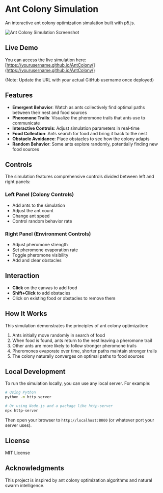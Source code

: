 # Ant Colony Simulation

An interactive ant colony optimization simulation built with p5.js.

![Ant Colony Simulation Screenshot](screenshot.png)

## Live Demo

You can access the live simulation here: [https://yourusername.github.io/AntColony/](https://yourusername.github.io/AntColony/)

(Note: Update the URL with your actual GitHub username once deployed)

## Features

- **Emergent Behavior**: Watch as ants collectively find optimal paths between their nest and food sources
- **Pheromone Trails**: Visualize the pheromone trails that ants use to communicate
- **Interactive Controls**: Adjust simulation parameters in real-time
- **Food Collection**: Ants search for food and bring it back to the nest
- **Obstacle Avoidance**: Place obstacles to see how the colony adapts
- **Random Behavior**: Some ants explore randomly, potentially finding new food sources

## Controls

The simulation features comprehensive controls divided between left and right panels:

### Left Panel (Colony Controls)
- Add ants to the simulation
- Adjust the ant count
- Change ant speed
- Control random behavior rate

### Right Panel (Environment Controls)
- Adjust pheromone strength
- Set pheromone evaporation rate
- Toggle pheromone visibility
- Add and clear obstacles

## Interaction

- **Click** on the canvas to add food
- **Shift+Click** to add obstacles
- Click on existing food or obstacles to remove them

## How It Works

This simulation demonstrates the principles of ant colony optimization:

1. Ants initially move randomly in search of food
2. When food is found, ants return to the nest leaving a pheromone trail
3. Other ants are more likely to follow stronger pheromone trails
4. Pheromones evaporate over time, shorter paths maintain stronger trails
5. The colony naturally converges on optimal paths to food sources

## Local Development

To run the simulation locally, you can use any local server. For example:

```bash
# Using Python
python -m http.server

# Or using Node.js and a package like http-server
npx http-server
```

Then open your browser to `http://localhost:8000` (or whatever port your server uses).

## License

MIT License

## Acknowledgments

This project is inspired by ant colony optimization algorithms and natural swarm intelligence. 